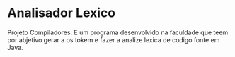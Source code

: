 # Analisador Lexico
Projeto Compiladores.
E um programa desenvolvido na faculdade que teem por abjetivo gerar a os tokem e fazer a analize lexica de codigo fonte em Java.
